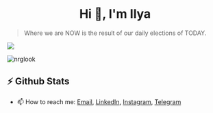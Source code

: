 <h1 align="center">Hi 👋, I'm Ilya</h1>

>  Where we are NOW is the result of our daily elections of TODAY.

<img src="https://readme-typing-svg.herokuapp.com?color=%23000000&lines=Programming+Aficionado">

<p align="left"> <img src="https://komarev.com/ghpvc/?username=NRGLook&label=Profile%20views&color=b40e0e&style=flat" alt="nrglook" /></p>

## ⚡ Github Stats

- 📫 How to reach me: [Email](mailto:ilya.tsikhanionak@gmail.com), [LinkedIn](https://www.linkedin.com/in/ilya-tsikhanionak-bb1318252/), [Instagram](https://instagram.com/tikhanionok), [Telegram](https://t.me/nrglook)
